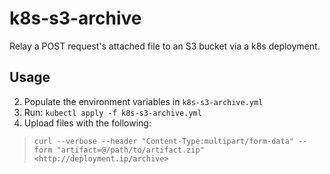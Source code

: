 # k8s-s3-archive
Relay a POST request's attached file to an S3 bucket via a k8s deployment. 

## Usage 
2. Populate the environment variables in `k8s-s3-archive.yml`
3. Run: `kubectl apply -f k8s-s3-archive.yml`
4. Upload files with the following:
>```
>curl --verbose --header "Content-Type:multipart/form-data" --form "artifact=@/path/to/artifact.zip"  <http://deployment.ip/archive>
>```
